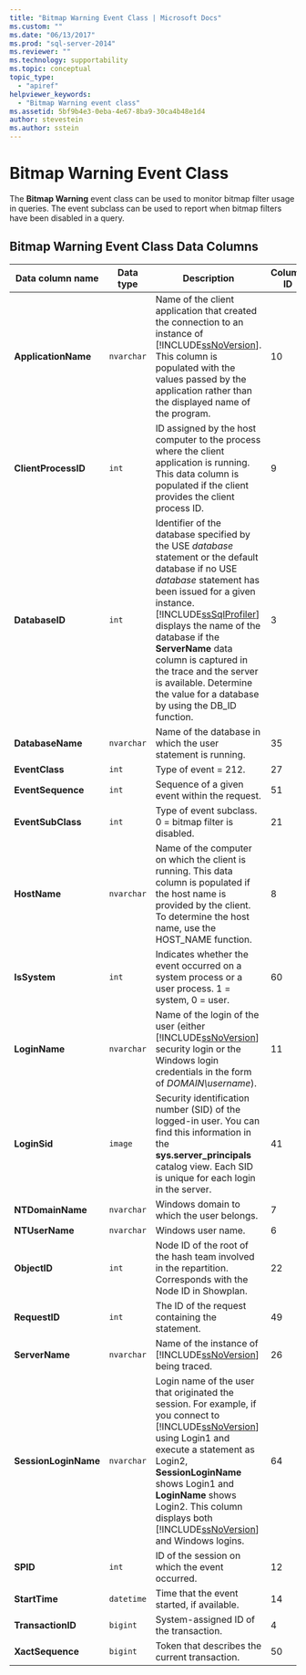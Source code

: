```yaml
---
title: "Bitmap Warning Event Class | Microsoft Docs"
ms.custom: ""
ms.date: "06/13/2017"
ms.prod: "sql-server-2014"
ms.reviewer: ""
ms.technology: supportability
ms.topic: conceptual
topic_type: 
  - "apiref"
helpviewer_keywords: 
  - "Bitmap Warning event class"
ms.assetid: 5bf9b4e3-0eba-4e67-8ba9-30ca4b48e1d4
author: stevestein
ms.author: sstein
---
```

# Bitmap Warning Event Class
  The **Bitmap Warning** event class can be used to monitor bitmap filter usage in queries. The event subclass can be used to report when bitmap filters have been disabled in a query.  
  
## Bitmap Warning Event Class Data Columns  
  
|Data column name|Data type|Description|Column ID|Filterable|  
|----------------------|---------------|-----------------|---------------|----------------|  
|**ApplicationName**|`nvarchar`|Name of the client application that created the connection to an instance of [!INCLUDE[ssNoVersion](../../includes/ssnoversion-md.md)]. This column is populated with the values passed by the application rather than the displayed name of the program.|10|Yes|  
|**ClientProcessID**|`int`|ID assigned by the host computer to the process where the client application is running. This data column is populated if the client provides the client process ID.|9|Yes|  
|**DatabaseID**|`int`|Identifier of the database specified by the USE *database* statement or the default database if no USE *database* statement has been issued for a given instance. [!INCLUDE[ssSqlProfiler](../../includes/sssqlprofiler-md.md)] displays the name of the database if the **ServerName** data column is captured in the trace and the server is available. Determine the value for a database by using the DB_ID function.|3|Yes|  
|**DatabaseName**|`nvarchar`|Name of the database in which the user statement is running.|35|Yes|  
|**EventClass**|`int`|Type of event = 212.|27|No|  
|**EventSequence**|`int`|Sequence of a given event within the request.|51|No|  
|**EventSubClass**|`int`|Type of event subclass. 0 = bitmap filter is disabled.|21|Yes|  
|**HostName**|`nvarchar`|Name of the computer on which the client is running. This data column is populated if the host name is provided by the client. To determine the host name, use the HOST_NAME function.|8|Yes|  
|**IsSystem**|`int`|Indicates whether the event occurred on a system process or a user process. 1 = system, 0 = user.|60|Yes|  
|**LoginName**|`nvarchar`|Name of the login of the user (either [!INCLUDE[ssNoVersion](../../includes/ssnoversion-md.md)] security login or the Windows login credentials in the form of *DOMAIN\username*).|11|Yes|  
|**LoginSid**|`image`|Security identification number (SID) of the logged-in user. You can find this information in the **sys.server_principals** catalog view. Each SID is unique for each login in the server.|41|Yes|  
|**NTDomainName**|`nvarchar`|Windows domain to which the user belongs.|7|Yes|  
|**NTUserName**|`nvarchar`|Windows user name.|6|Yes|  
|**ObjectID**|`int`|Node ID of the root of the hash team involved in the repartition. Corresponds with the Node ID in Showplan.|22|Yes|  
|**RequestID**|`int`|The ID of the request containing the statement.|49|Yes|  
|**ServerName**|`nvarchar`|Name of the instance of [!INCLUDE[ssNoVersion](../../includes/ssnoversion-md.md)] being traced.|26|No|  
|**SessionLoginName**|`nvarchar`|Login name of the user that originated the session. For example, if you connect to [!INCLUDE[ssNoVersion](../../includes/ssnoversion-md.md)] using Login1 and execute a statement as Login2, **SessionLoginName** shows Login1 and **LoginName** shows Login2. This column displays both [!INCLUDE[ssNoVersion](../../includes/ssnoversion-md.md)] and Windows logins.|64|Yes|  
|**SPID**|`int`|ID of the session on which the event occurred.|12|Yes|  
|**StartTime**|`datetime`|Time that the event started, if available.|14|Yes|  
|**TransactionID**|`bigint`|System-assigned ID of the transaction.|4|Yes|  
|**XactSequence**|`bigint`|Token that describes the current transaction.|50|Yes|  
  
  
